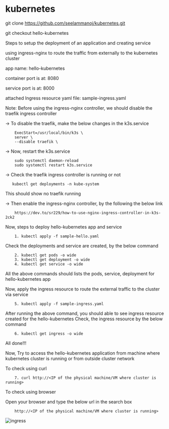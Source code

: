 # kubernetes
git clone https://github.com/seelammanoj/kubernetes.git

git checkout hello-kubernetes

Steps to setup the deployment of an application and creating service

using ingress-nginx to route the traffic from externally to the kubernetes cluster

app name: hello-kubernetes

container port is at: 8080

service port is at: 8000

attached Ingress resource yaml file: sample-ingress.yaml

Note: Before using the ingress-nginx controller, we should disable the traefik ingress controller

-> To disable the traefik, make the below changes in the k3s.service

        ExecStart=/usr/local/bin/k3s \
        server \
        --disable traefik \

-> Now, restart the k3s.service 

        sudo systemctl daemon-reload 
        sudo systemctl restart k3s.service 

-> Check the traefik ingress controller is running or not 

       kubectl get deployments -n kube-system
       
This should show no traefik running

-> Then enable the ingress-nginx controller, by the following the below link

        https://dev.to/sr229/how-to-use-nginx-ingress-controller-in-k3s-2ck2

Now, steps to deploy hello-kubernetes app and service

        1. kubectl apply -f sample-hello.yaml 
Check the deployments and service are created, by the below command

        2. kubectl get pods -o wide
        3. kubectl get deployment -o wide
        4. kubectl get service -o wide 
       
All the above commands should lists the pods, service, deployment for hello-kubernetes app

Now, apply the ingress resource to route the external traffic to the cluster via service

        5. kubectl apply -f sample-ingress.yaml 
       
After running the above command, you should able to see ingress resource created for the hello-kubernetes
Check, the ingress resource by the below command 

        6. kubectl get ingress -o wide

All done!!!

Now, Try to access the hello-kubernetes application from machine where kubernetes cluster is running or from outside cluster network 

To check using curl 

        7. curl http://<IP of the physical machine/VM where cluster is running> 

To check using browser 

Open your browser and type the below url in the search box 

        http://<IP of the physical machine/VM where cluster is running>
        
![ingress](https://user-images.githubusercontent.com/57456935/111144662-5f525600-85ad-11eb-9211-f810130cb484.png)

